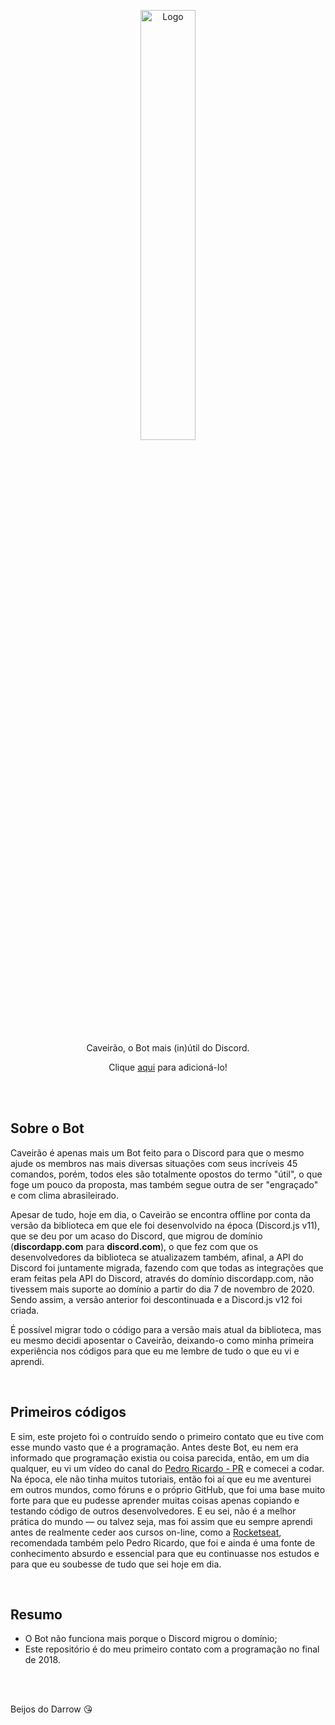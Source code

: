 <p align="center">
    <img src="https://i.imgur.com/yPSisfy.png" width="42%" alt="Logo">
</p>

<p align="center">Caveirão, o Bot mais (in)útil do Discord.</p>
<p align="center">Clique <a href="https://discord.com/oauth2/authorize?=&client_id=542114953474342942&scope=bot&permissions=2146958847">aqui</a> para adicioná-lo!</p>

<br />
<br />

## Sobre o Bot

Caveirão é apenas mais um Bot feito para o Discord para que o mesmo ajude os membros nas mais diversas situações com seus incríveis 45 comandos, porém, todos eles são totalmente opostos do termo "útil", o que foge um pouco da proposta, mas também segue outra de ser "engraçado" e com clima abrasileirado.

Apesar de tudo, hoje em dia, o Caveirão se encontra offline por conta da versão da biblioteca em que ele foi desenvolvido na época (Discord.js v11), que se deu por um acaso do Discord, que migrou de domínio (<b>discordapp.com</b> para <b>discord.com</b>), o que fez com que os desenvolvedores da biblioteca se atualizazem também, afinal, a API do Discord foi juntamente migrada, fazendo com que todas as integrações que eram feitas pela API do Discord, através do domínio discordapp.com, não tivessem mais suporte ao domínio a partir do dia 7 de novembro de 2020. Sendo assim, a versão anterior foi descontinuada e a Discord.js v12 foi criada.

É possível migrar todo o código para a versão mais atual da biblioteca, mas eu mesmo decidi aposentar o Caveirão, deixando-o como minha primeira experiência nos códigos para que eu me lembre de tudo o que eu vi e aprendi.

<br />

## Primeiros códigos

E sim, este projeto foi o contruído sendo o primeiro contato que eu tive com esse mundo vasto que é a programação. Antes deste Bot, eu nem era informado que programação existia ou coisa parecida, então, em um dia qualquer, eu vi um vídeo do canal do <a href="https://www.youtube.com/channel/UC4PGTvhATBL6z1Dz5AQgi_A">Pedro Ricardo - PR</a> e comecei a codar.
Na época, ele não tinha muitos tutoriais, então foi aí que eu me aventurei em outros mundos, como fóruns e o próprio GitHub, que foi uma base muito forte para que eu pudesse aprender muitas coisas apenas copiando e testando código de outros desenvolvedores. E eu sei, não é a melhor prática do mundo — ou talvez seja, mas foi assim que eu sempre aprendi antes de realmente ceder aos cursos on-line, como a <a href="https://rocketseat.com.br/">Rocketseat</a>, recomendada também pelo Pedro Ricardo, que foi e ainda é uma fonte de conhecimento absurdo e essencial para que eu continuasse nos estudos e para que eu soubesse de tudo que sei hoje em dia.

<br />

## Resumo

- O Bot não funciona mais porque o Discord migrou o domínio;
- Este repositório é do meu primeiro contato com a programação no final de 2018.

<br />
<br />

Beijos do Darrow 😘

